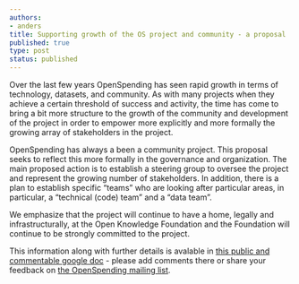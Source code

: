 ```yaml
---
authors:
- anders
title: Supporting growth of the OS project and community - a proposal
published: true
type: post
status: published
---
```


Over the last few years OpenSpending has seen rapid growth in terms of technology, datasets, and community. As with many projects when they achieve a certain threshold of success and activity, the time has come to bring a bit more structure to the growth of the community and development of the project in order to empower more explicitly and more formally the growing array of stakeholders in the project.<br>

OpenSpending has always a been a community project. This proposal seeks to reflect this more formally in the governance and organization. The main proposed action is to establish a steering group to oversee the project and represent the growing number of stakeholders. In addition, there is a plan to establish specific “teams” who are looking after particular areas, in particular, a “technical (code) team” and a “data team”.<br>

We emphasize that the project will continue to have a home, legally and infrastructurally, at the Open Knowledge Foundation and the Foundation will continue to be strongly committed to the project.

This information along with further details is avalable in [this public and commentable google doc](https://docs.google.com/a/okfn.org/document/d/12FVxSQQBovNGnGdtujecFoRs54LBqgp4zDgH0tdeQdk/edit#heading=h.19te6xx0f1ol) - please add comments there or share your feedback on [the OpenSpending mailing list](http://lists.okfn.org/mailman/listinfo/openspending).
